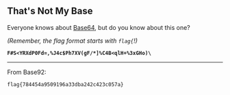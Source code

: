 ## That's Not My Base

  
Everyone knows about [Base64](https://en.wikipedia.org/wiki/Base64), but do you know about this one?  
  
_(Remember, the flag format starts with `flag{`!)_  
  
**`F#S<YRXdP0Fd=,%J4c$Ph7XV(gF/*]%C4B<qlH+%3xGHo)\`**

-----

From Base92:

```
flag{784454a9509196a33dba242c423c057a}
```